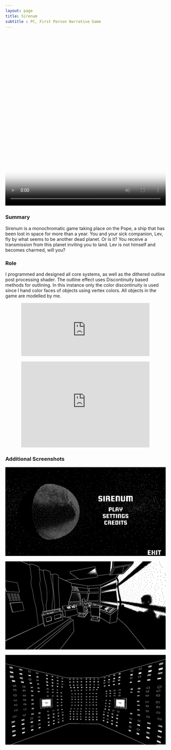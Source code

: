 ```yaml
---
layout: page
title: Sirenum
subtitle : PC, First Person Narrative Game
---
```


<video width="100%" height="540" controls poster="/assets/img/Sirenum4.PNG">
  <source src="/assets/img/Sirenum.mp4" type="video/mp4">
</video>

### Summary
Sirenum is a monochromatic game taking place on the Pope, a ship that has been lost in space for more than a year. You and your sick companion, Lev, fly by what seems to be another dead planet. Or is it?  You receive a transmission from this planet inviting you to land. Lev is not himself and becomes charmed, will you?

### Role
I programmed and designed all core systems, as well as the dithered outline post processing shader. The outline effect uses Discontinuity based methods for outlining. In this instance only the color discontinuity is used since I hand color faces of objects using vertex colors. All objects in the game are modelled by me.

 <p align="center"><iframe frameborder="0" src="https://itch.io/embed/1746289?dark=true" width="80%" height="167">
 <a href="https://thomasporta.itch.io/sirenum">Sirenum by Thomas Porta</a></iframe></p>
 
<p align="center">
<iframe
    frameborder="0"
    width="80%"
    height="270"
    src="https://www.youtube.com/embed/bf6qj9Jp7N4?mute=1"
    allowfullscreen
> </iframe></p>

### Additional Screenshots

![Sirenum1](/assets/img/Sirenum1.png) <br/>

![Sirenum2](/assets/img/Sirenum2.png) <br/>

![Sirenum3](/assets/img/Sirenum3.png) <br/>





